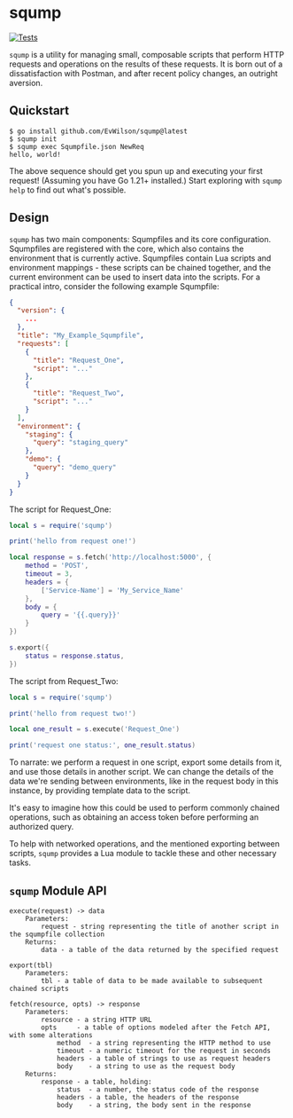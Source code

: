 # sqump
[![Tests](https://github.com/EvWilson/sqump/actions/workflows/test.yml/badge.svg?branch=main)](https://github.com/EvWilson/sqump/actions/workflows/test.yml)

`sqump` is a utility for managing small, composable scripts that perform HTTP requests and operations on the results of these requests.
It is born out of a dissatisfaction with Postman, and after recent policy changes, an outright aversion.

## Quickstart
```
$ go install github.com/EvWilson/sqump@latest
$ sqump init
$ sqump exec Squmpfile.json NewReq
hello, world!
```

The above sequence should get you spun up and executing your first request! (Assuming you have Go 1.21+ installed.)
Start exploring with `sqump help` to find out what's possible.

## Design
`sqump` has two main components: Squmpfiles and its core configuration. Squmpfiles are registered with the core, which
also contains the environment that is currently active. Squmpfiles contain Lua scripts and environment mappings - these scripts
can be chained together, and the current environment can be used to insert data into the scripts.
For a practical intro, consider the following example Squmpfile:
```json
{
  "version": {
    ...
  },
  "title": "My_Example_Squmpfile",
  "requests": [
    {
      "title": "Request_One",
      "script": "..."
    },
    {
      "title": "Request_Two",
      "script": "..."
    }
  ],
  "environment": {
    "staging": {
      "query": "staging_query"
    },
    "demo": {
      "query": "demo_query"
    }
  }
}
```
The script for Request_One:
```lua
local s = require('sqump')

print('hello from request one!')

local response = s.fetch('http://localhost:5000', {
    method = 'POST',
    timeout = 3,
    headers = {
        ['Service-Name'] = 'My_Service_Name'
    },
    body = {
        query = '{{.query}}'
    }
})

s.export({
    status = response.status,
})
```
The script from Request_Two:
```lua
local s = require('sqump')

print('hello from request two!')

local one_result = s.execute('Request_One')

print('request one status:', one_result.status)
```
To narrate: we perform a request in one script, export some details from it, and use those details in another script.
We can change the details of the data we're sending between environments, like in the request body in this instance,
by providing template data to the script.

It's easy to imagine how this could be used to perform commonly chained operations, such as obtaining an access token
before performing an authorized query.

To help with networked operations, and the mentioned exporting between scripts, `sqump` provides a Lua module to tackle
these and other necessary tasks.

## `sqump` Module API
```
execute(request) -> data
    Parameters:
        request - string representing the title of another script in the squmpfile collection
    Returns:
        data - a table of the data returned by the specified request

export(tbl)
    Parameters:
        tbl - a table of data to be made available to subsequent chained scripts

fetch(resource, opts) -> response
    Parameters:
        resource - a string HTTP URL
        opts     - a table of options modeled after the Fetch API, with some alterations
            method  - a string representing the HTTP method to use
            timeout - a numeric timeout for the request in seconds
            headers - a table of strings to use as request headers
            body    - a string to use as the request body
    Returns:
        response - a table, holding:
            status  - a number, the status code of the response
            headers - a table, the headers of the response
            body    - a string, the body sent in the response
```
